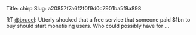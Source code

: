 Title: chirp
Slug: a20857f7a6f2f0f9d0c7901ba5f9a898

RT <a href="http://twitter.com/brucel">@brucel</a>: Utterly shocked that a free service that someone paid $1bn to buy should start monetising users. Who could possibly have for ...
